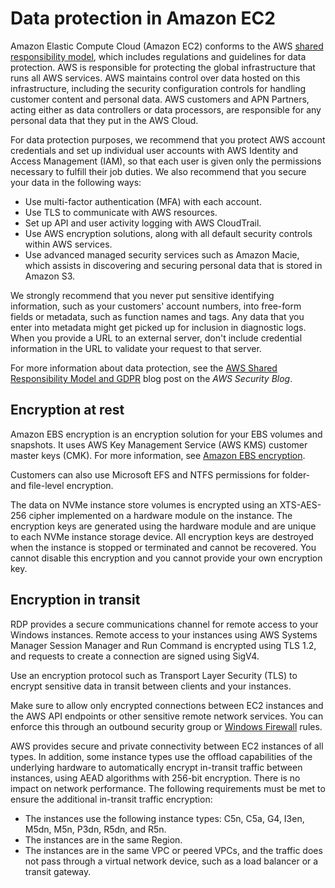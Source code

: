 # Data protection in Amazon EC2<a name="data-protection"></a>

Amazon Elastic Compute Cloud \(Amazon EC2\) conforms to the AWS [shared responsibility model](http://aws.amazon.com/compliance/shared-responsibility-model/), which includes regulations and guidelines for data protection\. AWS is responsible for protecting the global infrastructure that runs all AWS services\. AWS maintains control over data hosted on this infrastructure, including the security configuration controls for handling customer content and personal data\. AWS customers and APN Partners, acting either as data controllers or data processors, are responsible for any personal data that they put in the AWS Cloud\.

For data protection purposes, we recommend that you protect AWS account credentials and set up individual user accounts with AWS Identity and Access Management \(IAM\), so that each user is given only the permissions necessary to fulfill their job duties\. We also recommend that you secure your data in the following ways:
+ Use multi\-factor authentication \(MFA\) with each account\.
+ Use TLS to communicate with AWS resources\.
+ Set up API and user activity logging with AWS CloudTrail\.
+ Use AWS encryption solutions, along with all default security controls within AWS services\.
+ Use advanced managed security services such as Amazon Macie, which assists in discovering and securing personal data that is stored in Amazon S3\.

We strongly recommend that you never put sensitive identifying information, such as your customers' account numbers, into free\-form fields or metadata, such as function names and tags\. Any data that you enter into metadata might get picked up for inclusion in diagnostic logs\. When you provide a URL to an external server, don't include credential information in the URL to validate your request to that server\.

For more information about data protection, see the [AWS Shared Responsibility Model and GDPR](http://aws.amazon.com/blogs/security/the-aws-shared-responsibility-model-and-gdpr/) blog post on the *AWS Security Blog*\.

## Encryption at rest<a name="encryption-rest"></a>

Amazon EBS encryption is an encryption solution for your EBS volumes and snapshots\. It uses AWS Key Management Service \(AWS KMS\) customer master keys \(CMK\)\. For more information, see [Amazon EBS encryption](EBSEncryption.md)\.

Customers can also use Microsoft EFS and NTFS permissions for folder\- and file\-level encryption\.

The data on NVMe instance store volumes is encrypted using an XTS\-AES\-256 cipher implemented on a hardware module on the instance\. The encryption keys are generated using the hardware module and are unique to each NVMe instance storage device\. All encryption keys are destroyed when the instance is stopped or terminated and cannot be recovered\. You cannot disable this encryption and you cannot provide your own encryption key\.

## Encryption in transit<a name="encryption-transit"></a>

RDP provides a secure communications channel for remote access to your Windows instances\. Remote access to your instances using AWS Systems Manager Session Manager and Run Command is encrypted using TLS 1\.2, and requests to create a connection are signed using SigV4\.

Use an encryption protocol such as Transport Layer Security \(TLS\) to encrypt sensitive data in transit between clients and your instances\.

Make sure to allow only encrypted connections between EC2 instances and the AWS API endpoints or other sensitive remote network services\. You can enforce this through an outbound security group or [Windows Firewall](https://docs.microsoft.com/en-us/windows/security/threat-protection/windows-firewall/windows-firewall-with-advanced-security) rules\.

AWS provides secure and private connectivity between EC2 instances of all types\. In addition, some instance types use the offload capabilities of the underlying hardware to automatically encrypt in\-transit traffic between instances, using AEAD algorithms with 256\-bit encryption\. There is no impact on network performance\. The following requirements must be met to ensure the additional in\-transit traffic encryption:
+ The instances use the following instance types: C5n, C5a, G4, I3en, M5dn, M5n, P3dn, R5dn, and R5n\.
+ The instances are in the same Region\.
+ The instances are in the same VPC or peered VPCs, and the traffic does not pass through a virtual network device, such as a load balancer or a transit gateway\.